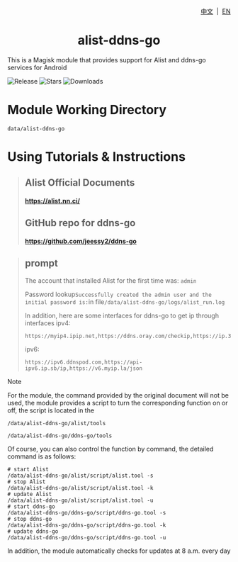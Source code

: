 <div align="right">
<a href="/README.md">中文</a> &nbsp;|&nbsp;
<a href="/README_en-US.md">EN</a>
</div>

<div align="center">
<h1>alist-ddns-go</h1>
</div>

This is a Magisk module that provides support for Alist and ddns-go services for Android

![Release](https://img.shields.io/github/tag/liangsuimansui/alist-ddns-go?style=flat-square&label=Release) ![Stars](https://img.shields.io/github/stars/liangsuimansui/alist-ddns-go?style=flat-square&label=Stars&logo=github "GitHub Repo stars") ![Downloads](https://img.shields.io/github/downloads/liangsuimansui/alist-ddns-go/total?style=flat-square&label=Download&logo=github)

# Module Working Directory
`data/alist-ddns-go`

# Using Tutorials & Instructions
> ## Alist Official Documents
> #### https://alist.nn.ci/
> ## GitHub repo for ddns-go
> #### https://github.com/jeessy2/ddns-go

> ## prompt
> The account that installed Alist for the first time was: `admin`
>
> Password lookup`Successfully created the admin user and the initial password is:`in file`/data/alist-ddns-go/logs/alist_run.log`
>
> In addition, here are some interfaces for ddns-go to get ip through interfaces
> ipv4:
> ```
> https://myip4.ipip.net,https://ddns.oray.com/checkip,https://ip.3322.net,https://4.ipw.cn,https://ipinfo.io,https://cip.cc,https://ident.me,https://v4.ident.me
> ```
> ipv6:
> ```
> https://ipv6.ddnspod.com,https://api-ipv6.ip.sb/ip,https://v6.myip.la/json
> ```

> [!NOTE]
> For the module, the command provided by the original document will not be used, the module provides a script to turn the corresponding function on or off, the script is located in the
> 
> `/data/alist-ddns-go/alist/tools`
> 
> `/data/alist-ddns-go/ddns-go/tools`
> 
> Of course, you can also control the function by command, the detailed command is as follows:
> ```
> # start Alist
> /data/alist-ddns-go/alist/script/alist.tool -s
> # stop Alist
> /data/alist-ddns-go/alist/script/alist.tool -k
> # update Alist
> /data/alist-ddns-go/alist/script/alist.tool -u
> # start ddns-go
> /data/alist-ddns-go/ddns-go/script/ddns-go.tool -s
> # stop ddns-go
> /data/alist-ddns-go/ddns-go/script/ddns-go.tool -k
> # update ddns-go
> /data/alist-ddns-go/ddns-go/script/ddns-go.tool -u
> ```
> In addition, the module automatically checks for updates at 8 a.m. every day




